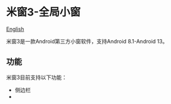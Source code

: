 # 米窗3-全局小窗

[English](https://www.github.com/sunshine0523/Mi-Freeform/README.md)

米窗3是一款Android第三方小窗软件，支持Android 8.1-Android 13。

## 功能

米窗3目前支持以下功能：

- 侧边栏
-
